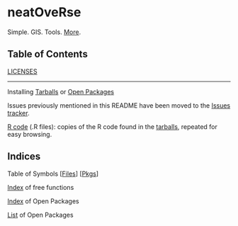 # neatOveRse

Simple. GIS. Tools. [More](https://github.com/dmparrishphd/neatOveRse/blob/master/Files/1/0/neatOveRse.md).

## Table of Contents

[LICENSES](./Files/0/LICENSES.md)

- - -

Installing
[Tarballs](./Files/1/0/INSTALL.md)
or
[Open Packages](./Files/2/0/INSTALL.OPEN.md)

Issues previously mentioned in this README have been moved to the
[Issues tracker](https://github.com/dmparrishphd/neatOveRse/issues).

[R code](./Files/0) (.R files):
copies of the R code found in the
[tarballs](/Files/1/0),
repeated for easy browsing.

Indices
-------

Table of Symbols
\[[Files](./Files/6/0/symbolsFiles.md)\]
\[[Pkgs](./Files/6/0/symbolsPkgs.md)\]

[Index](./Files/4/0/indexSymbols.md)
of free functions

[Index](./Files/2/0/indexOpenPkgs.md)
of Open Packages

[List](./Files/2/0/listOpenPkg.md)
of Open Packages
